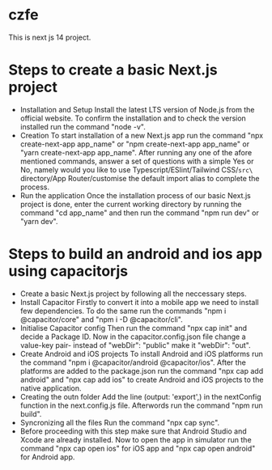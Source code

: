 # czfe
This is next js 14 project.

# Steps to create a basic Next.js project
- Installation and Setup
  Install the latest LTS version of Node.js from the official website. To confirm the installation and to check the version installed run the command "node -v".
- Creation
  To start installation of a new Next.js app run the command "npx create-next-app app_name" or "npm create-next-app app_name" or "yarn create-next-app app_name". After running any one 
  of the afore mentioned commands, answer a set of questions with a simple Yes or No, namely would you like to use Typescript/ESlint/Tailwind CSS/`src\` directory/App Router/customise 
  the default import alias to complete the process.
- Run the application
  Once the installation process of our basic Next.js project is done, enter the current working directory by running the command "cd app_name" and then run the command "npm run dev" or 
  "yarn dev".

# Steps to build an android and ios app using capacitorjs
- Create a basic Next.js project by following all the neccessary steps.
- Install Capacitor
  Firstly to convert it into a mobile app we need to install few dependencies. To do the same run the commands "npm i @capacitor/core" and "npm i -D @capacitor/cli".
- Initialise Capacitor config
  Then run the command "npx cap init" and decide a Package ID. Now in the capacitor.config.json file change a value-key pair- instead of "webDir": "public" make it "webDir": "out".
- Create Android and iOS projects
  To install Android and iOS platforms run the command "npm i @capacitor/android @capacitor/ios". After the platforms are added to the package.json run the command "npx cap add 
  android" and "npx cap add ios" to create Android and iOS projects to the native application.
- Creating the outn folder
  Add the line (output: 'export',) in the nextConfig function in the next.config.js file. Afterwords run the command "npm run build".
- Syncronizing all the files
  Run the command "npx cap sync".
- Before proceeding with this step make sure that Android Studio and Xcode are already installed. Now to open the app in simulator run the command "npx cap open ios" for iOS app and 
  "npx cap open android" for Android app.
